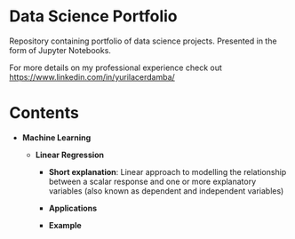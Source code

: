 # Data Science Portfolio

Repository containing portfolio of data science projects. Presented in the form of Jupyter Notebooks.

For more details on my professional experience check out https://www.linkedin.com/in/yurilacerdamba/

# Contents

* **Machine Learning**

  * **Linear Regression**
  
    * **Short explanation**: Linear approach to modelling the relationship between a scalar response and one or more explanatory variables (also known as dependent and independent   variables)
    
    * **Applications**
    
    * **Example**
   
  
   
